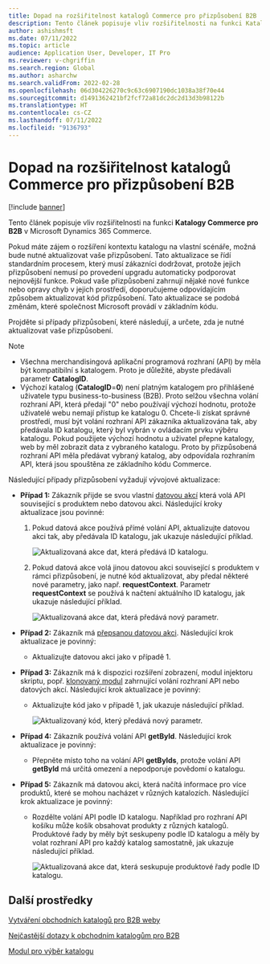 ```yaml
---
title: Dopad na rozšiřitelnost katalogů Commerce pro přizpůsobení B2B
description: Tento článek popisuje vliv rozšiřitelnosti na funkci Katalogy Commerce pro B2B v Microsoft Dynamics 365 Commerce.
author: ashishmsft
ms.date: 07/11/2022
ms.topic: article
audience: Application User, Developer, IT Pro
ms.reviewer: v-chgriffin
ms.search.region: Global
ms.author: asharchw
ms.search.validFrom: 2022-02-28
ms.openlocfilehash: 06d304226270c9c63c6907190dc1038a38f70e44
ms.sourcegitcommit: d1491362421bf2fcf72a81dc2dc2d13d3b98122b
ms.translationtype: HT
ms.contentlocale: cs-CZ
ms.lasthandoff: 07/11/2022
ms.locfileid: "9136793"
---
```

# <a name="extensibility-impact-of-commerce-catalogs-for-b2b-customizations"></a>Dopad na rozšiřitelnost katalogů Commerce pro přizpůsobení B2B

[!include [banner](includes/banner.md)]

Tento článek popisuje vliv rozšiřitelnosti na funkci **Katalogy Commerce pro B2B** v Microsoft Dynamics 365 Commerce.

Pokud máte zájem o rozšíření kontextu katalogu na vlastní scénáře, možná bude nutné aktualizovat vaše přizpůsobení. Tato aktualizace se řídí standardním procesem, který musí zákazníci dodržovat, protože jejich přizpůsobení nemusí po provedení upgradu automaticky podporovat nejnovější funkce. Pokud vaše přizpůsobení zahrnují nějaké nové funkce nebo opravy chyb v jejich prostředí, doporučujeme odpovídajícím způsobem aktualizovat kód přizpůsobení. Tato aktualizace se podobá změnám, které společnost Microsoft provádí v základním kódu.

Projděte si případy přizpůsobení, které následují, a určete, zda je nutné aktualizovat vaše přizpůsobení.

> [!NOTE]
> - Všechna merchandisingová aplikační programová rozhraní (API) by měla být kompatibilní s katalogem. Proto je důležité, abyste předávali parametr **CatalogID**.
> - Výchozí katalog (**CatalogID**=**0**) není platným katalogem pro přihlášené uživatele typu business-to-business (B2B). Proto selžou všechna volání rozhraní API, která předají "0" nebo používají výchozí hodnotu, protože uživatelé webu nemají přístup ke katalogu 0. Chcete-li získat správné prostředí, musí být volání rozhraní API zákazníka aktualizována tak, aby předávala ID katalogu, který byl vybrán v ovládacím prvku výběru katalogu. Pokud použijete výchozí hodnotu a uživatel přepne katalogy, web by měl zobrazit data z vybraného katalogu. Proto by přizpůsobená rozhraní API měla předávat vybraný katalog, aby odpovídala rozhraním API, která jsou spouštěna ze základního kódu Commerce.

Následující případy přizpůsobení vyžadují vývojové aktualizace:

- **Případ 1:** Zákazník přijde se svou vlastní [datovou akcí](e-commerce-extensibility/data-actions.md) která volá API související s produktem nebo datovou akci. Následující kroky aktualizace jsou povinné:

    1. Pokud datová akce používá přímé volání API, aktualizujte datovou akci tak, aby předávala ID katalogu, jak ukazuje následující příklad.

        ![Aktualizovaná akce dat, která předává ID katalogu.](./media/customization1_a.png)

    1. Pokud datová akce volá jinou datovou akci související s produktem v rámci přizpůsobení, je nutné kód aktualizovat, aby předal některé nové parametry, jako např. **requestContext**. Parametr **requestContext** se používá k načtení aktuálního ID katalogu, jak ukazuje následující příklad.

        ![Aktualizovaná akce dat, která předává nový parametr.](./media/customization1_b.png)

- **Případ 2:** Zákazník má [přepsanou datovou akci](e-commerce-extensibility/data-action-overrides.md). Následující krok aktualizace je povinný:

    - Aktualizujte datovou akci jako v případě 1.

- **Případ 3:** Zákazník má k dispozici rozšíření zobrazení, modul injektoru skriptu, popř. [klonovaný modul](e-commerce-extensibility/modules-overview.md#clone-a-module-library-module) zahrnující volání rozhraní API nebo datových akcí. Následující krok aktualizace je povinný:

    - Aktualizujte kód jako v případě 1, jak ukazuje následující příklad.

       ![Aktualizovaný kód, který předává nový parametr.](./media/customization3.png)

- **Případ 4:** Zákazník používá volání API **getById**. Následující krok aktualizace je povinný:

    - Přepněte místo toho na volání API **getByIds**, protože volání API **getById** má určitá omezení a nepodporuje povědomí o katalogu.

- **Případ 5:** Zákazník má datovou akci, která načítá informace pro více produktů, které se mohou nacházet v různých katalozích. Následující krok aktualizace je povinný:

    - Rozdělte volání API podle ID katalogu. Například pro rozhraní API košíku může košík obsahovat produkty z různých katalogů. Produktové řady by měly být seskupeny podle ID katalogu a měly by volat rozhraní API pro každý katalog samostatně, jak ukazuje následující příklad.

        ![Aktualizovaná akce dat, která seskupuje produktové řady podle ID katalogu.](./media/customization5.png)

## <a name="additional-resources"></a>Další prostředky

[Vytváření obchodních katalogů pro B2B weby](catalogs-b2b-sites.md)

[Nejčastější dotazy k obchodním katalogům pro B2B](catalogs-b2b-sites-FAQ.md)

[Modul pro výběr katalogu](catalog-picker.md)
